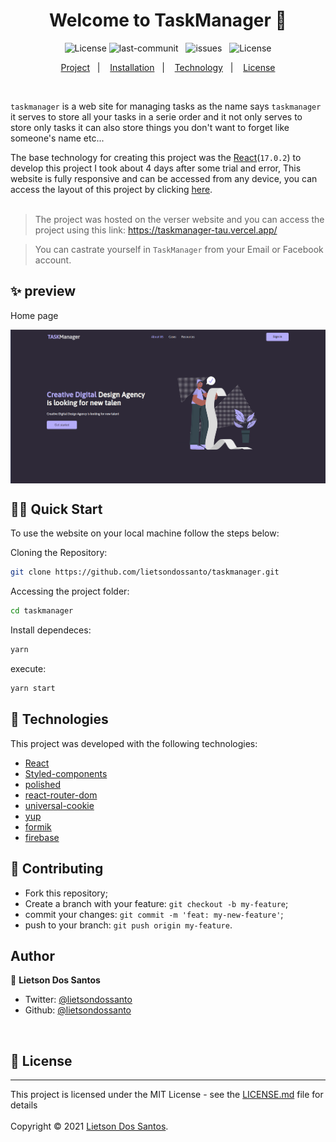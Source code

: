 <h1 align="center">Welcome to TaskManager 👋</h1>
<p align="center">
    <img alt="License" src="https://img.shields.io/badge/Version-1.0-brightgreen">
    <img src="https://img.shields.io/github/last-commit/lietsondossanto/taskmanager" alt="last-communit">&nbsp;&nbsp;
    <img src="https://img.shields.io/github/issues/lietsondossanto/taskmanager" alt="issues">&nbsp;&nbsp;
    <img alt="License" src="https://img.shields.io/badge/license-MIT-brightgreen">
</p>
<p align="center">
    <a href="#project">Project</a>&nbsp;&nbsp;&nbsp;|&nbsp;&nbsp;&nbsp;
    <a href="#installation">Installation</a>&nbsp;&nbsp;&nbsp;|&nbsp;&nbsp;&nbsp;
    <a href="#technology">Technology</a>&nbsp;&nbsp;&nbsp;|&nbsp;&nbsp;&nbsp;
    <a href="#license">License</a>
</p><br>

<span id="project">`taskmanager`</span> is a web site for managing tasks as the name says `taskmanager` it serves to store all your tasks in a serie order and it not only serves to store only tasks it can also store things you don't want to forget like someone's name etc...

The base technology for creating this project was the [React](https://reactjs.org/)(`17.0.2`) to develop this project I took about 4 days after some trial and error, This website is fully responsive and can be accessed from any device, you can access the layout of this project by clicking [here](https://www.figma.com/file/TVT3dZ8snysCn9XgLmtjJX/SnirTask?node-id=3%3A2242).<br><br>

>The project was hosted on the verser website and you can access the project using this link: https://taskmanager-tau.vercel.app/

> You can castrate yourself in `TaskManager` from your Email or Facebook account.

## ✨ preview

Home page

<p align="center">
  <img width="700" align="center" src="./src/assets/img/home.png" alt="demo"/>
</p>

## <span id="installation">👨‍💻 Quick Start</span>

To use the website on your local machine follow the steps below:

Cloning the Repository:

```sh
git clone https://github.com/lietsondossanto/taskmanager.git
```

Accessing the project folder:

```sh
cd taskmanager
```

Install dependeces:

```sh
yarn
```

execute:

```sh
yarn start
```

## <span id="technology">🚀 Technologies</span>

This project was developed with the following technologies:

- [React](https://reactjs.org/)
- [Styled-components](https://styled-components.com/)
- [polished](https://polished.js.org/)
- [react-router-dom](https://reactrouter.com/web/guides/quick-start)
- [universal-cookie](https://github.com/reactivestack/cookies/tree/master/packages/universal-cookie)
- [yup](https://github.com/jquense/yup)
- [formik](https://formik.org/)
- [firebase](https://firebase.google.com/docs?gclid=CjwKCAjwn8SLBhAyEiwAHNTJbaJlttA-1Tr0l9kWQygvUT8UsRm5N0HZWs_eTQJqQP1CRNr5nn9HyRoCX9kQAvD_BwE&gclsrc=aw.ds)

## 🤝 Contributing
- Fork this repository;
- Create a branch with your feature: `git checkout -b my-feature`;
- commit your changes: `git commit -m 'feat: my-new-feature'`;
- push to your branch: `git push origin my-feature`.

## Author

👤 **Lietson Dos Santos**

- Twitter: [@lietsondossanto](https://twitter.com/lietsondossanto)
- Github: [@lietsondossanto](https://github.com/lietsondossanto)
<br />
<h2 id="license">📝 License</h2>

---
This project is licensed under the MIT License - see the [LICENSE.md](LICENSE.md) file for details<br><br>
Copyright © 2021 [Lietson Dos Santos](https://github.com/lietsondossanto).
